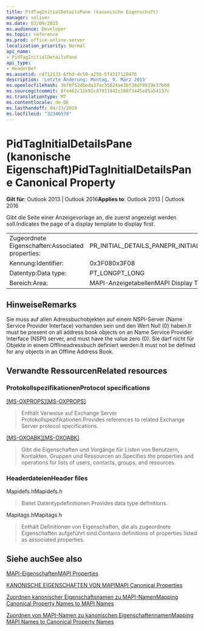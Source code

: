 ```yaml
---
title: PidTagInitialDetailsPane (kanonische Eigenschaft)
manager: soliver
ms.date: 03/09/2015
ms.audience: Developer
ms.topic: reference
ms.prod: office-online-server
localization_priority: Normal
api_name:
- PidTagInitialDetailsPane
api_type:
- HeaderDef
ms.assetid: c4712133-6fbd-4c50-a258-5f4317120476
description: 'Letzte Änderung: Montag, 9. März 2015'
ms.openlocfilehash: 3bf0f52dbeda37ac35024ae3bf38df8919e37b60
ms.sourcegitcommit: 8fe462c32b91c87911942c188f3445e85a54137c
ms.translationtype: MT
ms.contentlocale: de-DE
ms.lasthandoff: 04/23/2019
ms.locfileid: "32346578"
---
```

# <a name="pidtaginitialdetailspane-canonical-property"></a><span data-ttu-id="4148c-103">PidTagInitialDetailsPane (kanonische Eigenschaft)</span><span class="sxs-lookup"><span data-stu-id="4148c-103">PidTagInitialDetailsPane Canonical Property</span></span>

  
  
<span data-ttu-id="4148c-104">**Gilt für**: Outlook 2013 | Outlook 2016</span><span class="sxs-lookup"><span data-stu-id="4148c-104">**Applies to**: Outlook 2013 | Outlook 2016</span></span> 
  
<span data-ttu-id="4148c-105">Gibt die Seite einer Anzeigevorlage an, die zuerst angezeigt werden soll.</span><span class="sxs-lookup"><span data-stu-id="4148c-105">Indicates the page of a display template to display first.</span></span>
  
|||
|:-----|:-----|
|<span data-ttu-id="4148c-106">Zugeordnete Eigenschaften:</span><span class="sxs-lookup"><span data-stu-id="4148c-106">Associated properties:</span></span>  <br/> |<span data-ttu-id="4148c-107">PR_INITIAL_DETAILS_PANE</span><span class="sxs-lookup"><span data-stu-id="4148c-107">PR_INITIAL_DETAILS_PANE</span></span>  <br/> |
|<span data-ttu-id="4148c-108">Kennung:</span><span class="sxs-lookup"><span data-stu-id="4148c-108">Identifier:</span></span>  <br/> |<span data-ttu-id="4148c-109">0x3F08</span><span class="sxs-lookup"><span data-stu-id="4148c-109">0x3F08</span></span>  <br/> |
|<span data-ttu-id="4148c-110">Datentyp:</span><span class="sxs-lookup"><span data-stu-id="4148c-110">Data type:</span></span>  <br/> |<span data-ttu-id="4148c-111">PT_LONG</span><span class="sxs-lookup"><span data-stu-id="4148c-111">PT_LONG</span></span>  <br/> |
|<span data-ttu-id="4148c-112">Bereich:</span><span class="sxs-lookup"><span data-stu-id="4148c-112">Area:</span></span>  <br/> |<span data-ttu-id="4148c-113">MAPI-Anzeigetabellen</span><span class="sxs-lookup"><span data-stu-id="4148c-113">MAPI Display Tables</span></span>  <br/> |
   
## <a name="remarks"></a><span data-ttu-id="4148c-114">Hinweise</span><span class="sxs-lookup"><span data-stu-id="4148c-114">Remarks</span></span>

<span data-ttu-id="4148c-115">Sie muss auf allen Adressbuchobjekten auf einem NSPI-Server (Name Service Provider Interface) vorhanden sein und den Wert Null (0) haben.</span><span class="sxs-lookup"><span data-stu-id="4148c-115">It must be present on all address book objects on an Name Service Provider Interface (NSPI) server, and must have the value zero (0).</span></span> <span data-ttu-id="4148c-116">Sie darf nicht für Objekte in einem Offlineadressbuch definiert werden.</span><span class="sxs-lookup"><span data-stu-id="4148c-116">It must not be defined for any objects in an Offline Address Book.</span></span>
  
## <a name="related-resources"></a><span data-ttu-id="4148c-117">Verwandte Ressourcen</span><span class="sxs-lookup"><span data-stu-id="4148c-117">Related resources</span></span>

### <a name="protocol-specifications"></a><span data-ttu-id="4148c-118">Protokollspezifikationen</span><span class="sxs-lookup"><span data-stu-id="4148c-118">Protocol specifications</span></span>

<span data-ttu-id="4148c-119">[[MS-OXPROPS]](https://msdn.microsoft.com/library/f6ab1613-aefe-447d-a49c-18217230b148%28Office.15%29.aspx)</span><span class="sxs-lookup"><span data-stu-id="4148c-119">[[MS-OXPROPS]](https://msdn.microsoft.com/library/f6ab1613-aefe-447d-a49c-18217230b148%28Office.15%29.aspx)</span></span>
  
> <span data-ttu-id="4148c-120">Enthält Verweise auf Exchange Server Protokollspezifikationen.</span><span class="sxs-lookup"><span data-stu-id="4148c-120">Provides references to related Exchange Server protocol specifications.</span></span>
    
<span data-ttu-id="4148c-121">[[MS-OXOABK]](https://msdn.microsoft.com/library/f4cf9b4c-9232-4506-9e71-2270de217614%28Office.15%29.aspx)</span><span class="sxs-lookup"><span data-stu-id="4148c-121">[[MS-OXOABK]](https://msdn.microsoft.com/library/f4cf9b4c-9232-4506-9e71-2270de217614%28Office.15%29.aspx)</span></span>
  
> <span data-ttu-id="4148c-122">Gibt die Eigenschaften und Vorgänge für Listen von Benutzern, Kontakten, Gruppen und Ressourcen an.</span><span class="sxs-lookup"><span data-stu-id="4148c-122">Specifies the properties and operations for lists of users, contacts, groups, and resources.</span></span>
    
### <a name="header-files"></a><span data-ttu-id="4148c-123">Headerdateien</span><span class="sxs-lookup"><span data-stu-id="4148c-123">Header files</span></span>

<span data-ttu-id="4148c-124">Mapidefs.h</span><span class="sxs-lookup"><span data-stu-id="4148c-124">Mapidefs.h</span></span>
  
> <span data-ttu-id="4148c-125">Bietet Datentypdefinitionen.</span><span class="sxs-lookup"><span data-stu-id="4148c-125">Provides data type definitions.</span></span>
    
<span data-ttu-id="4148c-126">Mapitags.h</span><span class="sxs-lookup"><span data-stu-id="4148c-126">Mapitags.h</span></span>
  
> <span data-ttu-id="4148c-127">Enthält Definitionen von Eigenschaften, die als zugeordnete Eigenschaften aufgeführt sind.</span><span class="sxs-lookup"><span data-stu-id="4148c-127">Contains definitions of properties listed as associated properties.</span></span>
    
## <a name="see-also"></a><span data-ttu-id="4148c-128">Siehe auch</span><span class="sxs-lookup"><span data-stu-id="4148c-128">See also</span></span>



[<span data-ttu-id="4148c-129">MAPI-Eigenschaften</span><span class="sxs-lookup"><span data-stu-id="4148c-129">MAPI Properties</span></span>](mapi-properties.md)
  
[<span data-ttu-id="4148c-130">KANONISCHE EIGENSCHAFTEN VON MAPI</span><span class="sxs-lookup"><span data-stu-id="4148c-130">MAPI Canonical Properties</span></span>](mapi-canonical-properties.md)
  
[<span data-ttu-id="4148c-131">Zuordnen kanonischer Eigenschaftsnamen zu MAPI-Namen</span><span class="sxs-lookup"><span data-stu-id="4148c-131">Mapping Canonical Property Names to MAPI Names</span></span>](mapping-canonical-property-names-to-mapi-names.md)
  
[<span data-ttu-id="4148c-132">Zuordnen von MAPI-Namen zu kanonischen Eigenschaftennamen</span><span class="sxs-lookup"><span data-stu-id="4148c-132">Mapping MAPI Names to Canonical Property Names</span></span>](mapping-mapi-names-to-canonical-property-names.md)

